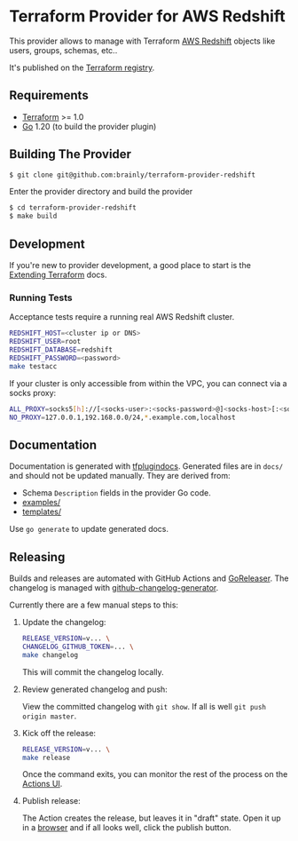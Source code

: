 # Terraform Provider for AWS Redshift

This provider allows to manage with Terraform [AWS Redshift](https://aws.amazon.com/redshift/) objects like users, groups, schemas, etc..

It's published on the [Terraform registry](https://registry.terraform.io/providers/brainly/redshift/latest/docs).

## Requirements

  - [Terraform](https://www.terraform.io/downloads.html) >= 1.0
  - [Go](https://golang.org/doc/install) 1.20 (to build the provider plugin)

## Building The Provider

```sh
$ git clone git@github.com:brainly/terraform-provider-redshift
```

Enter the provider directory and build the provider

```sh
$ cd terraform-provider-redshift
$ make build
```
## Development

If you're new to provider development, a good place to start is the [Extending
Terraform](https://www.terraform.io/docs/extend/index.html) docs.

### Running Tests

Acceptance tests require a running real AWS Redshift cluster. 

```sh
REDSHIFT_HOST=<cluster ip or DNS>
REDSHIFT_USER=root
REDSHIFT_DATABASE=redshift
REDSHIFT_PASSWORD=<password>
make testacc
```

If your cluster is only accessible from within the VPC, you can connect via a socks proxy:
```sh
ALL_PROXY=socks5[h]://[<socks-user>:<socks-password>@]<socks-host>[:<socks-port>]
NO_PROXY=127.0.0.1,192.168.0.0/24,*.example.com,localhost
```

## Documentation

Documentation is generated with
[tfplugindocs](https://github.com/hashicorp/terraform-plugin-docs). Generated
files are in `docs/` and should not be updated manually. They are derived from:

* Schema `Description` fields in the provider Go code.
* [examples/](./examples)
* [templates/](./templates)

Use `go generate` to update generated docs.

## Releasing

Builds and releases are automated with GitHub Actions and [GoReleaser](https://github.com/goreleaser/goreleaser/). 
The changelog is managed with [github-changelog-generator](https://github.com/github-changelog-generator/github-changelog-generator).

Currently there are a few manual steps to this:

1. Update the changelog:

   ```sh
   RELEASE_VERSION=v... \
   CHANGELOG_GITHUB_TOKEN=... \
   make changelog
   ```

   This will commit the changelog locally.

2. Review generated changelog and push:

   View the committed changelog with `git show`. If all is well `git push origin
   master`.

3. Kick off the release:

   ```sh
   RELEASE_VERSION=v... \
   make release
   ```

   Once the command exits, you can monitor the rest of the process on the
   [Actions UI](https://github.com/brainly/terraform-provider-redshift/actions?query=workflow%3Arelease).

4. Publish release:

   The Action creates the release, but leaves it in "draft" state. Open it up in
   a [browser](https://github.com/brainly/terraform-provider-redshift/releases)
   and if all looks well, click the publish button.
